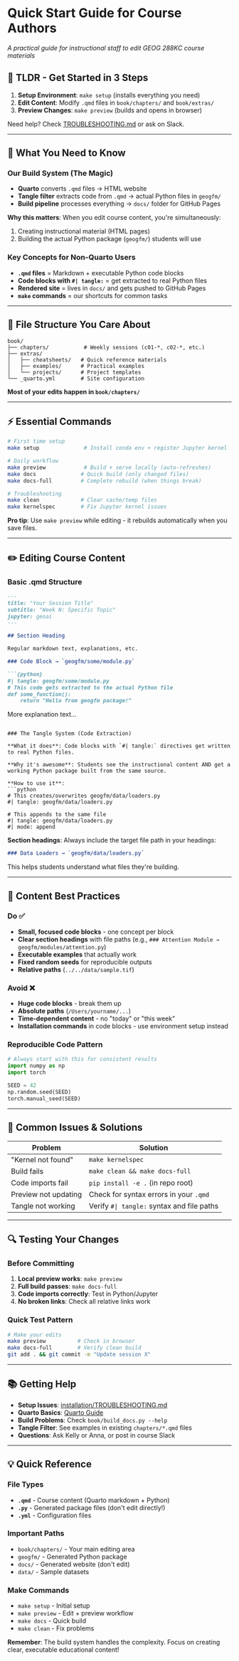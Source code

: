 # Quick Start Guide for Course Authors

*A practical guide for instructional staff to edit GEOG 288KC course materials*

## 🚀 TLDR - Get Started in 3 Steps

1. **Setup Environment**: `make setup` (installs everything you need)
2. **Edit Content**: Modify `.qmd` files in `book/chapters/` and `book/extras/`
3. **Preview Changes**: `make preview` (builds and opens in browser)

Need help? Check [TROUBLESHOOTING.md](installation/TROUBLESHOOTING.md) or ask on Slack.

---

## 🎯 What You Need to Know

### Our Build System (The Magic)
- **Quarto** converts `.qmd` files → HTML website
- **Tangle filter** extracts code from `.qmd` → actual Python files in `geogfm/`  
- **Build pipeline** processes everything → `docs/` folder for GitHub Pages

**Why this matters**: When you edit course content, you're simultaneously:
1. Creating instructional material (HTML pages)
2. Building the actual Python package (`geogfm/`) students will use

### Key Concepts for Non-Quarto Users
- **`.qmd` files** = Markdown + executable Python code blocks
- **Code blocks with `#| tangle:`** = get extracted to real Python files
- **Rendered site** = lives in `docs/` and gets pushed to GitHub Pages
- **`make` commands** = our shortcuts for common tasks

---

## 📁 File Structure You Care About

```
book/
├── chapters/           # Weekly sessions (c01-*, c02-*, etc.)
├── extras/
│   ├── cheatsheets/   # Quick reference materials  
│   ├── examples/      # Practical examples
│   └── projects/      # Project templates
└── _quarto.yml        # Site configuration
```

**Most of your edits happen in `book/chapters/`**

---

## ⚡ Essential Commands

```bash
# First time setup
make setup              # Install conda env + register Jupyter kernel

# Daily workflow  
make preview            # Build + serve locally (auto-refreshes)
make docs              # Quick build (only changed files)
make docs-full         # Complete rebuild (when things break)

# Troubleshooting
make clean             # Clear cache/temp files
make kernelspec        # Fix Jupyter kernel issues
```

**Pro tip**: Use `make preview` while editing - it rebuilds automatically when you save files.

---

## ✏️ Editing Course Content

### Basic .qmd Structure
```markdown
---
title: "Your Session Title"  
subtitle: "Week N: Specific Topic"
jupyter: geoai
---

## Section Heading

Regular markdown text, explanations, etc.

### Code Block → `geogfm/some/module.py`

```{python}
#| tangle: geogfm/some/module.py
# This code gets extracted to the actual Python file
def some_function():
    return "Hello from geogfm package!"
```

More explanation text...
```

### The Tangle System (Code Extraction)

**What it does**: Code blocks with `#| tangle:` directives get written to real Python files.

**Why it's awesome**: Students see the instructional content AND get a working Python package built from the same source.

**How to use it**:
```python
# This creates/overwrites geogfm/data/loaders.py
#| tangle: geogfm/data/loaders.py

# This appends to the same file  
#| tangle: geogfm/data/loaders.py
#| mode: append
```

**Section headings**: Always include the target file path in your headings:
```markdown
### Data Loaders → `geogfm/data/loaders.py`
```
This helps students understand what files they're building.

---

## 🎨 Content Best Practices

### Do ✅
- **Small, focused code blocks** - one concept per block
- **Clear section headings** with file paths (e.g., `### Attention Module → geogfm/modules/attention.py`)
- **Executable examples** that actually work
- **Fixed random seeds** for reproducible outputs
- **Relative paths** (`../../data/sample.tif`)

### Avoid ❌
- **Huge code blocks** - break them up
- **Absolute paths** (`/Users/yourname/...`)
- **Time-dependent content** - no "today" or "this week"
- **Installation commands** in code blocks - use environment setup instead

### Reproducible Code Pattern
```python
# Always start with this for consistent results
import numpy as np
import torch

SEED = 42
np.random.seed(SEED)
torch.manual_seed(SEED)
```

---

## 🐛 Common Issues & Solutions

| Problem | Solution |
|---------|----------|
| "Kernel not found" | `make kernelspec` |
| Build fails | `make clean && make docs-full` |
| Code imports fail | `pip install -e .` (in repo root) |
| Preview not updating | Check for syntax errors in your `.qmd` |
| Tangle not working | Verify `#\| tangle:` syntax and file paths |

---

## 🔍 Testing Your Changes

### Before Committing
1. **Local preview works**: `make preview` 
2. **Full build passes**: `make docs-full`
3. **Code imports correctly**: Test in Python/Jupyter
4. **No broken links**: Check all relative links work

### Quick Test Pattern
```bash
# Make your edits
make preview          # Check in browser
make docs-full        # Verify clean build  
git add . && git commit -m "Update session X"
```

---

## 📚 Getting Help

- **Setup Issues**: [installation/TROUBLESHOOTING.md](installation/TROUBLESHOOTING.md)
- **Quarto Basics**: [Quarto Guide](https://quarto.org/docs/guide/)
- **Build Problems**: Check `book/build_docs.py --help`
- **Tangle Filter**: See examples in existing `chapters/*.qmd` files
- **Questions**: Ask Kelly or Anna, or post in course Slack

---

## 💡 Quick Reference

### File Types
- **`.qmd`** - Course content (Quarto markdown + Python)
- **`.py`** - Generated package files (don't edit directly!)
- **`.yml`** - Configuration files

### Important Paths  
- `book/chapters/` - Your main editing area
- `geogfm/` - Generated Python package  
- `docs/` - Generated website (don't edit)
- `data/` - Sample datasets

### Make Commands
- `make setup` - Initial setup
- `make preview` - Edit + preview workflow  
- `make docs` - Quick build
- `make clean` - Fix problems

**Remember**: The build system handles the complexity. Focus on creating clear, executable educational content!